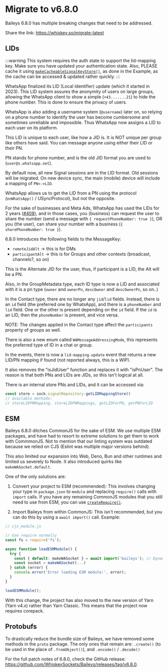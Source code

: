 # Migrate to v6.8.0

Baileys 6.8.0 has multiple breaking changes that need to be addressed.

Share the link: https://whiskey.so/migrate-latest

## LIDs

:::warning
This system requires the auth state to support the lid-mapping key. Make sure you have updated your authentication state. Also, PLEASE cache it using [`makeCacheableSignalKeyStore()`](../api/functions/makeCacheableSignalKeyStore), as done in the Example, as the cache can be accessed & updated rather quickly.
:::

WhatsApp finalized its LID (Local Identifier) update (which it started in 2023). This LID system assures the anonymity of users on large groups, allowing the WhatsApp client to show a simple (`+43.......21`) to hide the phone number. This is done to ensure the privacy of users.

WhatsApp is also adding a username system (`@username`) later on, so relying on a phone number to identify the user has become cumbersome and sometimes unreliable and impossible. Thus WhatsApp now assigns a LID to each user on its platform.

This LID is unique to each user, like how a JID is. It is NOT unique per group like others have said. You can message anyone using either their LID or their PN.

PN stands for phone number, and is the old JID format you are used to (`user@s.whatsapp.net`).

By default now, all new Signal sessions are in the LID format. Old sessions will be migrated. On new device sync, the main (mobile) device will include a mapping of `PN<->LID`.

WhatsApp allows us to get the LID from a PN using the protocol (`onWhatsApp()` / USyncProtocol), but not the opposite.

For the sake of businesses and Meta Ads, WhatsApp has used the LIDs for 2 years ([#408](https://github.com/WhiskeySockets/Baileys/pull/408)), and in those cases, you (business) can request the user to share the number (send a message with `{ requestPhoneNumber: true }`), OR you (the user), can share your number with a business (`{ sharePhoneNumber: true }`).

6.8.0 Introduces the following fields to the MessageKey:
- `remoteJidAlt` -> this is for DMs
- `participantAlt` -> this is for Groups and other contexts (broadcast, channels?, so on)

This is the Alternate JID for the user, thus, if participant is a LID, the Alt will be a PN.

Also, in the GroupMetadata type, each ID type is now a LID and associated with it is a pn type (`owner` and `ownerPn`, `descOwner` and `descOwnerPn`, so on..)

In the Contact type, there are no longer any `jid`/`lid` fields. Instead, there is an `id` field (the preferred one by WhatsApp), and there is a `phoneNumber` and `lid` field. One or the other is present depending on the `id` field. If the `id` is an LID, then the `phoneNumber` is present, and vice versa.

NOTE: The changes applied in the Contact type affect the `participants` property of groups as well.

There is also a new enum called `WAMessageAddressingMode`, this represents the preferred type of ID in a chat or group.

In the events, there is now a `lid-mapping.update` event that returns a new LID/PN mapping if found (not reported always, this is a WIP).

It also removes the "isJidUser" function and replaces it with "isPnUser". The reason is that both PNs and LIDs are JIDs, so this isn't logical at all.

There is an internal store PNs and LIDs, and it can be accessed via:
```ts
const store = sock.signalRepository.getLIDMappingStore()
// available methods:
// storeLIDPNMapping, storeLIDPNMappings, getLIDForPN, getPNForLID
```

## ESM

Baileys 6.8.0 ditches CommonJS for the sake of ESM. We use multiple ESM packages, and have had to resort to extreme solutions to get them to work with CommmonJS. Not to mention that our linting system was outdated because we relied on CJS (Eslint was multiple major versions behind).

This also limited our expansion into Web, Deno, Bun and other runtimes and limited us severely to Node. It also introduced quirks like `makeWASocket.default`.

One of the only solutions are:

1. Convert your project to ESM (recommended):
This involves changing your type in `package.json` to `module` and replacing `require()` calls with `import` calls.
If you have any remaining CommonJS modules that you still need to use from ESM, you can use [`createRequire()`](https://nodejs.org/api/module.html#modulecreaterequirefilename).


2. Import Baileys from within CommonJS:
This isn't recommended, but you can do this by using a `await import()` call.
Example:
```ts
// cjs_module.js

// Use require normally
const fs = require('fs');

async function loadESMModule() {
  try {
    const { default: makeWASocket } = await import('baileys'); // Dynamic import of an ESM module
    const socket = makeWASocket(...)
  } catch (error) {
    console.error('Error loading ESM module:', error);
  }
}

loadESMModule();
```

With this change, the project has also moved to the new version of Yarn (Yarn v4.x) rather than Yarn Classic. This means that the project now requires corepack.

## Protobufs

To drastically reduce the bundle size of Baileys, we have removed some methods in the `proto` package. The only ones that remain are: `.create()` (to be used in the place of `.fromObject()`), and `.encode()` / `.decode()`


For the full patch notes of 6.8.0, check the GitHub release: https://github.com/WhiskeySockets/Baileys/releases/tag/v6.8.0.
